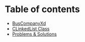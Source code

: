 # Table of contents

* [BusCompanyXd](README.md)
* [CLinkedList Class](clinkedlist-class.md)
* [Problems & Solutions](problems-and-solutions.md)

